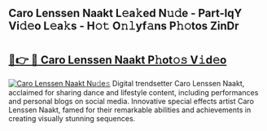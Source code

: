 ## Caro Lenssen Naakt L𝚎a𝚔ed N𝚞𝚍e - Part-lqY Vi𝚍𝚎o L𝚎a𝚔s - H𝚘𝚝 O𝚗𝚕yf𝚊ns P𝚑𝚘tos ZinDr

# <h2><a href="http://kfat4t.oniu.top/?m=Caro+Lenssen+Naakt">🔗👉 🔴 Caro Lenssen Naakt P𝚑ot𝚘𝚜 V𝚒d𝚎o</a></h2>

[![Caro Lenssen Naakt Nu𝚍e𝚜](https://i.imgur.com/0qMVB7G.gif)](http://kfat4t.oniu.top/?m=Caro+Lenssen+Naakt)
Digital trendsetter Caro Lenssen Naakt, acclaimed for sharing dance and lifestyle content, including performances and personal blogs on social media. Innovative special effects artist Caro Lenssen Naakt, famed for their remarkable abilities and achievements in creating visually stunning sequences.  
